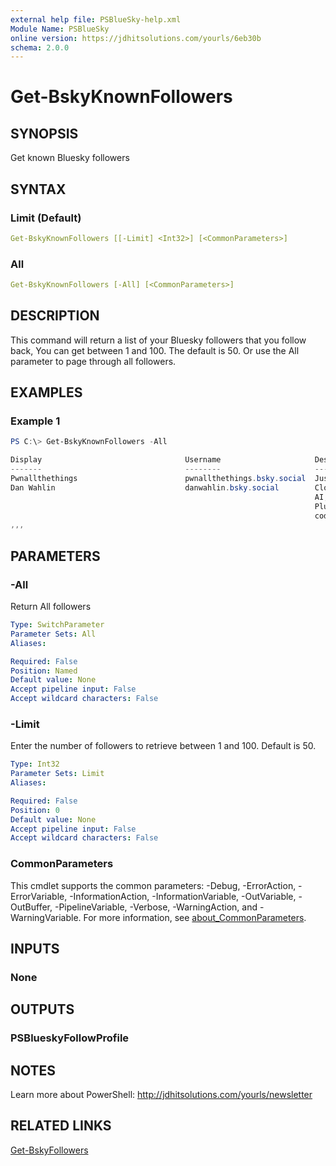 ```yaml
---
external help file: PSBlueSky-help.xml
Module Name: PSBlueSky
online version: https://jdhitsolutions.com/yourls/6eb30b
schema: 2.0.0
---
```


# Get-BskyKnownFollowers

## SYNOPSIS

Get known Bluesky followers

## SYNTAX

### Limit (Default)

```yaml
Get-BskyKnownFollowers [[-Limit] <Int32>] [<CommonParameters>]
```

### All

```yaml
Get-BskyKnownFollowers [-All] [<CommonParameters>]
```

## DESCRIPTION

This command will return a list of your Bluesky followers that you follow back, You can get between 1 and 100. The default is 50. Or use the All parameter to page through all followers.

## EXAMPLES

### Example 1

```powershell
PS C:\> Get-BskyKnownFollowers -All

Display                                Username                     Description
-------                                --------                     -----------
Pwnallthethings                        pwnallthethings.bsky.social  Just thinking out loud.
Dan Wahlin                             danwahlin.bsky.social        Cloud Developer Advocate (Azure,
                                                                    AI, JS/TS, more) | Microsoft
                                                                    Pluralsight Author |
                                                                    codewithdan.me/ps-author
,,,
```

## PARAMETERS

### -All

Return All followers

```yaml
Type: SwitchParameter
Parameter Sets: All
Aliases:

Required: False
Position: Named
Default value: None
Accept pipeline input: False
Accept wildcard characters: False
```

### -Limit

Enter the number of followers to retrieve between 1 and 100.
Default is 50.

```yaml
Type: Int32
Parameter Sets: Limit
Aliases:

Required: False
Position: 0
Default value: None
Accept pipeline input: False
Accept wildcard characters: False
```

### CommonParameters

This cmdlet supports the common parameters: -Debug, -ErrorAction, -ErrorVariable, -InformationAction, -InformationVariable, -OutVariable, -OutBuffer, -PipelineVariable, -Verbose, -WarningAction, and -WarningVariable. For more information, see [about_CommonParameters](http://go.microsoft.com/fwlink/?LinkID=113216).

## INPUTS

### None

## OUTPUTS

### PSBlueskyFollowProfile

## NOTES

Learn more about PowerShell: http://jdhitsolutions.com/yourls/newsletter

## RELATED LINKS

[Get-BskyFollowers](Get-BskyFollowers.md)
